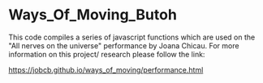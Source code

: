# Ways_Of_Moving_Butoh


This code compiles a series of javascript functions which are used on the "All nerves on the universe" performance by Joana Chicau. For more information on this project/ research please follow the link:

https://jobcb.github.io/ways_of_moving/performance.html
